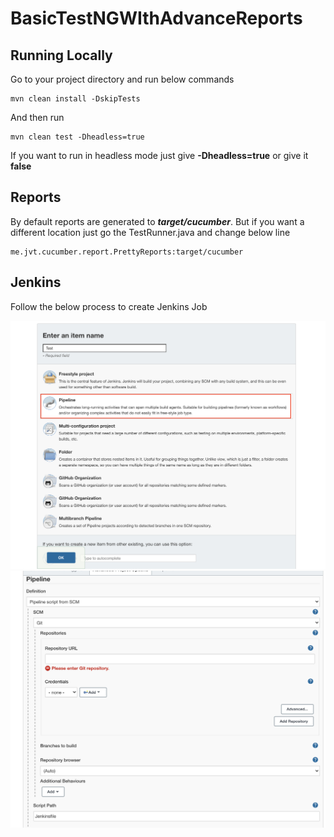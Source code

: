 # BasicTestNGWIthAdvanceReports


## Running Locally

Go to your project directory and run below commands

    mvn clean install -DskipTests

And then run

    mvn clean test -Dheadless=true

If you want to run in headless mode just give **-Dheadless=true** or give it **false**

## Reports

By default reports are generated to ***target/cucumber***. But if you want a different location just go the  TestRunner.java and change below line

    me.jvt.cucumber.report.PrettyReports:target/cucumber


## Jenkins

Follow the below process to create Jenkins Job 

<img src="/jenkins/1.png" alt="pipeline_job"/>


<img src="/jenkins/2.png" alt="Pipleline_script_from_scm"/>
